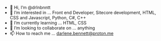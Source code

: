 - 👋 Hi, I’m @drlnbnntt
- 👀 I’m interested in ... Front end Developer, Sitecore development, HTML, CSS and Javascript, Python, C#, C++ 
- 🌱 I’m currently learning ... HTML, CSS
- 💞️ I’m looking to collaborate on ... anything
- 📫 How to reach me ... darlene.bennett@proton.me

<!---
drlnbnntt/drlnbnntt is a ✨ special ✨ repository because its `README.md` (this file) appears on your GitHub profile.
You can click the Preview link to take a look at your changes.
--->
